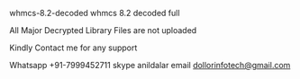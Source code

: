 whmcs-8.2-decoded
whmcs 8.2 decoded full

All Major Decrypted Library Files are not uploaded

Kindly Contact me for any support

Whatsapp +91-7999452711
skype anildalar
email dollorinfotech@gmail.com

